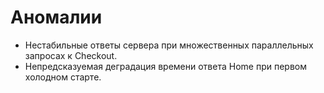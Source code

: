 # Аномалии

- Нестабильные ответы сервера при множественных параллельных запросах к Checkout.
- Непредсказуемая деградация времени ответа Home при первом холодном старте.
